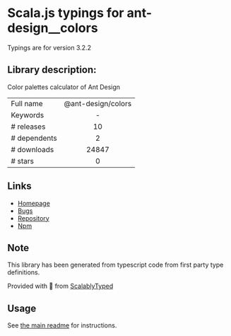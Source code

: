 
# Scala.js typings for ant-design__colors

Typings are for version 3.2.2

## Library description:
Color palettes calculator of Ant Design

|                    |                 |
| ------------------ | :-------------: |
| Full name          | @ant-design/colors |
| Keywords           | - |
| # releases         | 10 |
| # dependents       | 2 |
| # downloads        | 24847 |
| # stars            | 0 |

## Links
- [Homepage](https://github.com/ant-design/ant-design-colors#readme)
- [Bugs](https://github.com/ant-design/ant-design-colors/issues)
- [Repository](https://github.com/ant-design/ant-design-colors)
- [Npm](https://www.npmjs.com/package/%40ant-design%2Fcolors)
    


## Note
This library has been generated from typescript code from first party type definitions.

Provided with :purple_heart: from [ScalablyTyped](https://github.com/oyvindberg/ScalablyTyped)

## Usage
See [the main readme](../../readme.md) for instructions.


